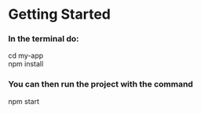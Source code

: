 # Getting Started 

### In the terminal do: 
cd my-app  
npm install

### You can then run the project with the command
npm start


